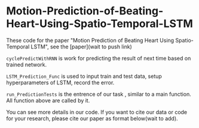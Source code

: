 # Motion-Prediction-of-Beating-Heart-Using-Spatio-Temporal-LSTM
These code for the paper "Motion Prediction of Beating Heart Using Spatio-Temporal LSTM", see the [paper](wait to push link)

`cyclePredictWithRNN` is work for predicting the result of next time based on trained network.

`LSTM_Prediction_Func` is used to input train and test data, setup hyperparameters of LSTM, record the error.

`run_PredictionTests` is the entrence of our task , similar to a main function. All function above are called by it.

You can see more details in our code. If you want to cite our data or code for your research, please cite our paper as format below(wait to add).
